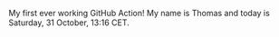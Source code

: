 My first ever working GitHub Action!
My name is Thomas and today is Saturday, 31 October, 13:16 CET. 
